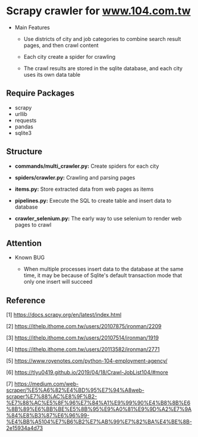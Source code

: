 # Scrapy crawler for www.104.com.tw

+ Main Features

    + Use districts of city and job categories to combine search result pages, and then crawl content

    + Each city create a spider for crawling

    + The crawl results are stored in the sqlite database, and each city uses its own data table

## Require Packages

+ scrapy
+ urllib
+ requests
+ pandas
+ sqlite3

## Structure

+ **commands/multi_crawler&#46;py:** Create spiders for each city

+ **spiders/crawler&#46;py:** Crawling and parsing pages

+ **items&#46;py:** Store extracted data from web pages as items 

+ **pipelines&#46;py:** Execute the SQL to create table and insert data to database

+ **crawler_selenium&#46;py:** The early way to use selenium to render web pages to crawl

## Attention

+ Known BUG

    + When multiple processes insert data to the database at the same time, it may be because of Sqlite's default transaction mode that only one insert will succeed

## Reference

[1] https://docs.scrapy.org/en/latest/index.html

[2] https://ithelp.ithome.com.tw/users/20107875/ironman/2209

[3] https://ithelp.ithome.com.tw/users/20107514/ironman/1919

[4] https://ithelp.ithome.com.tw/users/20113582/ironman/2771

[5] https://www.royenotes.com/python-104-employment-agency/

[6] https://tlyu0419.github.io/2019/04/18/Crawl-JobList104/#more

[7] https://medium.com/web-scraper/%E5%A6%82%E4%BD%95%E7%94%A8web-scraper%E7%88%AC%E8%9F%B2-%E7%88%AC%E5%8F%96%E7%84%A1%E9%99%90%E4%B8%8B%E6%8B%89%E6%BB%BE%E5%8B%95%E9%A0%81%E9%9D%A2%E7%9A%84%E8%B3%87%E6%96%99-%E4%BB%A5104%E7%B6%B2%E7%AB%99%E7%82%BA%E4%BE%8B-2e15934a4d73
